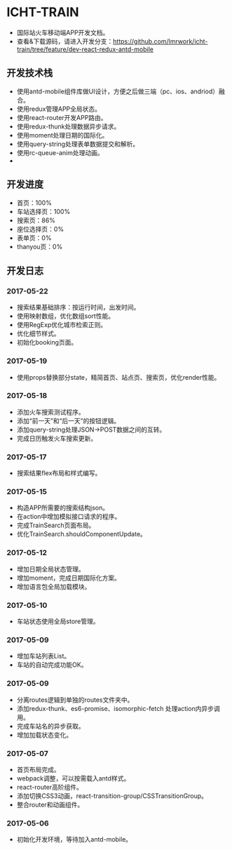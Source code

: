 # ICHT-TRAIN
- 国际站火车移动端APP开发文档。
- 查看&下载源码，请进入开发分支：https://github.com/lmrwork/icht-train/tree/feature/dev-react-redux-antd-mobile
## 开发技术栈
- 使用antd-mobile组件库做UI设计，方便之后做三端（pc、ios、andriod）融合。
- 使用redux管理APP全局状态。
- 使用react-router开发APP路由。
- 使用redux-thunk处理数据异步请求。
- 使用moment处理日期的国际化。
- 使用query-string处理表单数据提交和解析。
- 使用rc-queue-anim处理动画。
- 
## 开发进度
- 首页：100%
- 车站选择页：100%
- 搜索页：86%
- 座位选择页：0%
- 表单页：0%
- thanyou页：0%
## 开发日志
### 2017-05-22
- 搜索结果基础排序：按运行时间，出发时间。
- 使用映射数组，优化数组sort性能。
- 使用RegExp优化城市检索正则。
- 优化细节样式。
- 初始化booking页面。
### 2017-05-19
- 使用props替换部分state，精简首页、站点页、搜索页，优化render性能。
### 2017-05-18
- 添加火车搜索测试程序。
- 添加“前一天”和“后一天”的按钮逻辑。
- 添加query-string处理JSON->POST数据之间的互转。
- 完成日历触发火车搜索更新。
### 2017-05-17
- 搜索结果flex布局和样式编写。
### 2017-05-15
- 构造APP所需要的搜索结构json。
- 在action中增加模拟接口请求的程序。
- 完成TrainSearch页面布局。
- 优化TrainSearch.shouldComponentUpdate。
### 2017-05-12
- 增加日期全局状态管理。
- 增加moment，完成日期国际化方案。
- 增加语言包全局加载模块。
### 2017-05-10
- 车站状态使用全局store管理。
### 2017-05-09
- 增加车站列表List。
- 车站的自动完成功能OK。
### 2017-05-09
- 分离routes逻辑到单独的routes文件夹中。
- 添加redux-thunk、es6-promise、isomorphic-fetch 处理action内异步调用。
- 完成车站名的异步获取。
- 增加加载状态变化。
### 2017-05-07
- 首页布局完成。
- webpack调整，可以按需载入antd样式。
- react-router高阶组件。
- 添加切换CSS3动画，react-transition-group/CSSTransitionGroup。
- 整合router和动画组件。
### 2017-05-06
- 初始化开发环境，等待加入antd-mobile。